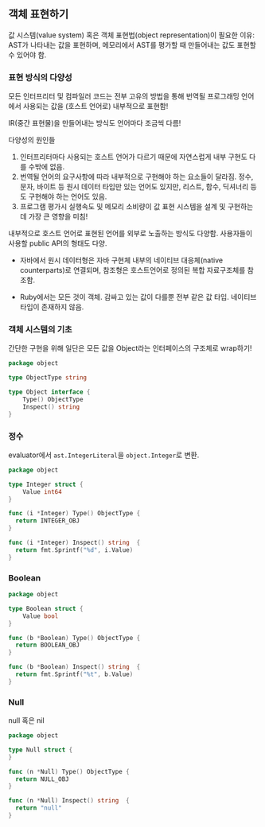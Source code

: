 ## 객체 표현하기

값 시스템(value system) 혹은 객체 표현법(object representation)이 필요한 이유: AST가 나타내는 값을 표현하며, 메모리에서 AST를 평가할 때 만들어내는 값도 표현할 수 있어야 함.

### 표현 방식의 다양성

모든 인터프리터 및 컴파일러 코드는 전부 고유의 방법을 통해 번역될 프로그래밍 언어에서 사용되는 값을 (호스트 언어로) 내부적으로 표현함!

IR(중간 표현물)을 만들어내는 방식도 언어마다 조금씩 다름!

다양성의 원인들

1. 인터프리터마다 사용되는 호스트 언어가 다르기 때문에 자연스럽게 내부 구현도 다를 수밖에 없음.
2. 번역될 언어의 요구사항에 따라 내부적으로 구현해야 하는 요소들이 달라짐. 정수, 문자, 바이트 등 원시 데이터 타입만 있는 언어도 있지만, 리스트, 함수, 딕셔너리 등도 구현해야 하는 언어도 있음.
3. 프로그램 평가시 실행속도 및 메모리 소비량이 값 표현 시스템을 설계 및 구현하는 데 가장 큰 영향을 미침!

내부적으로 호스트 언어로 표현된 언어를 외부로 노출하는 방식도 다양함. 사용자들이 사용할 public API의 형태도 다양.

- 자바에서 원시 데이터형은 자바 구현체 내부의 네이티브 대응체(native counterparts)로 연결되며, 참조형은 호스트언어로 정의된 복합 자료구조체를 참조함.

- Ruby에서는 모든 것이 객체. 감싸고 있는 값이 다를뿐 전부 같은 값 타입. 네이티브 타입이 존재하지 않음.

### 객체 시스템의 기초

간단한 구현을 위해 일단은 모든 값을 Object라는 인터페이스의 구조체로 wrap하기!

```go
package object

type ObjectType string

type Object interface {
	Type() ObjectType
	Inspect() string
}
```

### 정수

evaluator에서 `ast.IntegerLiteral`을 `object.Integer`로 변환.

```go
package object

type Integer struct {
	Value int64
}

func (i *Integer) Type() ObjectType {
  return INTEGER_OBJ
}

func (i *Integer) Inspect() string  {
  return fmt.Sprintf("%d", i.Value)
}
```

### Boolean

```go
package object

type Boolean struct {
	Value bool
}

func (b *Boolean) Type() ObjectType {
  return BOOLEAN_OBJ
}

func (b *Boolean) Inspect() string  {
  return fmt.Sprintf("%t", b.Value)
}
```

### Null

null 혹은 nil

```go
package object

type Null struct {
}

func (n *Null) Type() ObjectType {
  return NULL_OBJ
}

func (n *Null) Inspect() string  {
  return "null"
}
```
